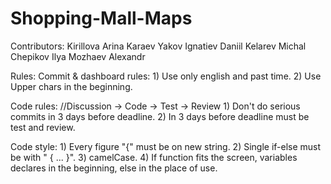 # Shopping-Mall-Maps

Contributors:
  Kirillova Arina
  Karaev Yakov
  Ignatiev Daniil
  Kelarev Michal
  Chepikov Ilya
  Mozhaev Alexandr

Rules:
  Commit & dashboard rules: 
    1) Use only english and past time.
    2) Use Upper chars in the beginning.

  Code rules: 
    //Discussion -> Code -> Test -> Review 
    1) Don't do serious commits in 3 days before deadline. 
    2) In 3 days before deadline must be test and review. 

  Code style: 
    1) Every figure "{" must be on new string. 
    2) Single if-else must be with " { ... }". 
    3) camelCase. 
    4) If function fits the screen, variables declares in the beginning, else in the place of use.
